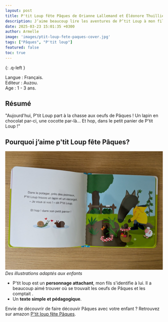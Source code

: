 ```yaml
---
layout: post
title: P'tit Loup fête Pâques de Orianne Lallemand et Éléonore Thuillier
description: J’aime beaucoup lire les aventures de P’tit Loup à mon fils. Il a particulièrement aimé partir à la chasse aux œufs, les chercher dans les pages et les compter avec enthousiasme.
date: 2025-03-23 15:01:35 +0300
author: Armelle
image: 'images/ptit-loup-fete-paques-cover.jpg'
tags: ["Pâques", "P'tit loup"]
featured: false
toc: true
---
```

{: .q-left }

Langue : Français.     
Editeur : Auzou.  
Age : 1 - 3 ans.

## Résumé

"Aujourd'hui, P'tit Loup part à la chasse aux oeufs de Pâques ! Un lapin en chocolat par-ci, une cocotte par-là... Et hop, dans le petit panier de P'tit Loup !"

## Pourquoi j’aime p'tit Loup fête Pâques?

![Des illustrations adaptés aux enfants](images/ptit-loup-fete-paques-int.jpg)
*Des illustrations adaptés aux enfants*
- P'tit loup est un **personnage attachant**, mon fils s'identifie à lui. Il a beaucoup aimé trouver où se trouvait les oeufs de Pâques et les comptait .
- Un **texte simple et pédagogique**.

Envie de découvrir de faire découvir Pâques avec votre enfant ? Retrouvez sur amazon [P'tit loup fête Pâques](https://amzn.to/43AVhwe).
